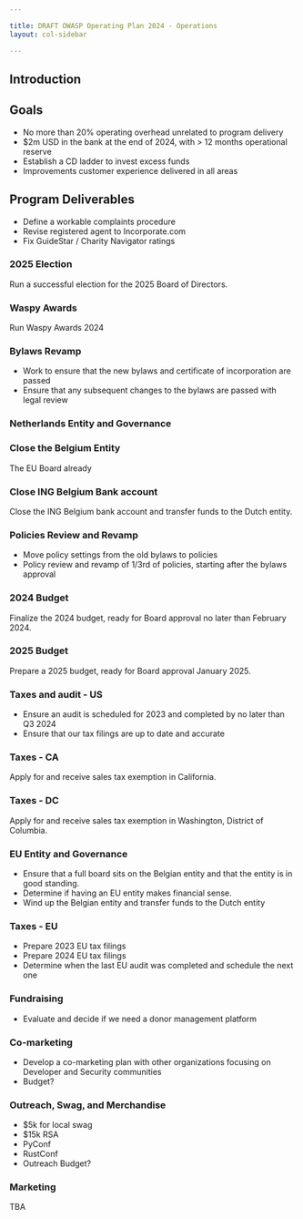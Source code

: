 ```yaml
---

title: DRAFT OWASP Operating Plan 2024 - Operations
layout: col-sidebar

---
```


## Introduction

## Goals

- No more than 20% operating overhead unrelated to program delivery
- $2m USD in the bank at the end of 2024, with > 12 months operational reserve
- Establish a CD ladder to invest excess funds
- Improvements customer experience delivered in all areas

## Program Deliverables

- Define a workable complaints procedure
- Revise registered agent to Incorporate.com
- Fix GuideStar / Charity Navigator ratings

### 2025 Election

Run a successful election for the 2025 Board of Directors.

### Waspy Awards

Run Waspy Awards 2024

### Bylaws Revamp

- Work to ensure that the new bylaws and certificate of incorporation are passed
- Ensure that any subsequent changes to the bylaws are passed with legal review

### Netherlands Entity and Governance

### Close the Belgium Entity

The EU Board already 

### Close ING Belgium Bank account

Close the ING Belgium bank account and transfer funds to the Dutch entity.

### Policies Review and Revamp

- Move policy settings from the old bylaws to policies
- Policy review and revamp of 1/3rd of policies, starting after the bylaws approval

### 2024 Budget

Finalize the 2024 budget, ready for Board approval no later than February 2024.

### 2025 Budget

Prepare a 2025 budget, ready for Board approval January 2025.

### Taxes and audit - US

- Ensure an audit is scheduled for 2023 and completed by no later than Q3 2024
- Ensure that our tax filings are up to date and accurate

### Taxes - CA

Apply for and receive sales tax exemption in California.

### Taxes - DC

Apply for and receive sales tax exemption in Washington, District of Columbia.

### EU Entity and Governance

- Ensure that a full board sits on the Belgian entity and that the entity is in good standing.
- Determine if having an EU entity makes financial sense.
- Wind up the Belgian entity and transfer funds to the Dutch entity

### Taxes - EU

- Prepare 2023 EU tax filings
- Prepare 2024 EU tax filings
- Determine when the last EU audit was completed and schedule the next one

### Fundraising

- Evaluate and decide if we need a donor management platform

### Co-marketing

- Develop a co-marketing plan with other organizations focusing on Developer and Security communities
- Budget?

### Outreach, Swag, and Merchandise

- $5k for local swag
- $15k RSA
- PyConf
- RustConf
- Outreach Budget?

### Marketing

TBA